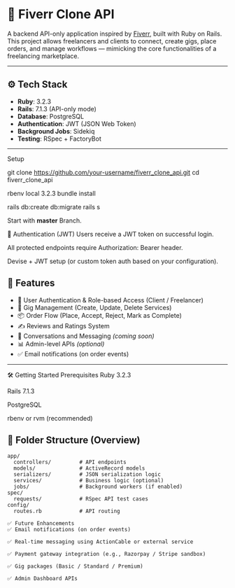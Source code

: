 # 🎯 Fiverr Clone API

A backend API-only application inspired by [Fiverr](https://fiverr.com), built with Ruby on Rails.  
This project allows freelancers and clients to connect, create gigs, place orders, and manage workflows — mimicking the core functionalities of a freelancing marketplace.

---

## ⚙️ Tech Stack

- **Ruby**: 3.2.3  
- **Rails**: 7.1.3 (API-only mode)  
- **Database**: PostgreSQL  
- **Authentication**: JWT (JSON Web Token)  
- **Background Jobs**: Sidekiq  
- **Testing**: RSpec + FactoryBot

---
Setup

git clone https://github.com/your-username/fiverr_clone_api.git
cd fiverr_clone_api

rbenv local 3.2.3
bundle install

rails db:create db:migrate
rails s

Start with **master** Branch.

🔐 Authentication (JWT)
Users receive a JWT token on successful login.

All protected endpoints require Authorization: Bearer <token> header.

Devise + JWT setup (or custom token auth based on your configuration).



## 🚀 Features

- 👤 User Authentication & Role-based Access (Client / Freelancer)
- 🛒 Gig Management (Create, Update, Delete Services)
- 📦 Order Flow (Place, Accept, Reject, Mark as Complete)
- ✍️ Reviews and Ratings System
- 💬 Conversations and Messaging *(coming soon)*
- 📊 Admin-level APIs *(optional)*
- ✅ Email notifications (on order events)

---

🛠️ Getting Started
Prerequisites
Ruby 3.2.3

Rails 7.1.3

PostgreSQL

rbenv or rvm (recommended)


## 📁 Folder Structure (Overview)

```plaintext
app/
  controllers/         # API endpoints
  models/              # ActiveRecord models
  serializers/         # JSON serialization logic
  services/            # Business logic (optional)
  jobs/                # Background workers (if enabled)
spec/
  requests/            # RSpec API test cases
config/
  routes.rb            # API routing

✅ Future Enhancements
✅ Email notifications (on order events)

✅ Real-time messaging using ActionCable or external service

✅ Payment gateway integration (e.g., Razorpay / Stripe sandbox)

✅ Gig packages (Basic / Standard / Premium)

✅ Admin Dashboard APIs



